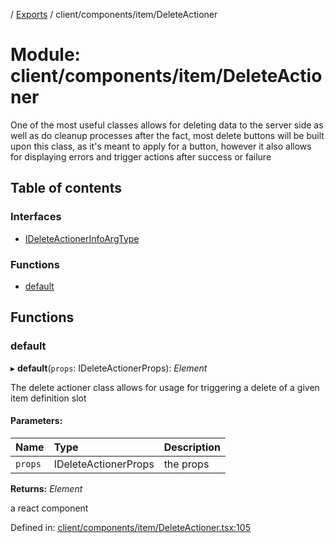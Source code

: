 [](../README.md) / [Exports](../modules.md) / client/components/item/DeleteActioner

# Module: client/components/item/DeleteActioner

One of the most useful classes allows for deleting data to the server side
as well as do cleanup processes after the fact, most delete buttons will be built
upon this class, as it's meant to apply for a button, however it also allows
for displaying errors and trigger actions after success or failure

## Table of contents

### Interfaces

- [IDeleteActionerInfoArgType](../interfaces/client_components_item_deleteactioner.ideleteactionerinfoargtype.md)

### Functions

- [default](client_components_item_deleteactioner.md#default)

## Functions

### default

▸ **default**(`props`: IDeleteActionerProps): *Element*

The delete actioner class allows for usage for triggering a delete of
a given item definition slot

#### Parameters:

Name | Type | Description |
:------ | :------ | :------ |
`props` | IDeleteActionerProps | the props   |

**Returns:** *Element*

a react component

Defined in: [client/components/item/DeleteActioner.tsx:105](https://github.com/onzag/itemize/blob/0569bdf2/client/components/item/DeleteActioner.tsx#L105)

